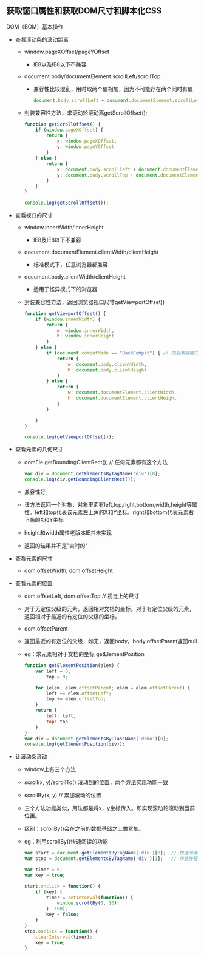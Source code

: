 ## 获取窗口属性和获取DOM尺寸和脚本化CSS

DOM（BOM）基本操作

- 查看滚动条的滚动距离

  - window.pageXOffset/pageYOffset

    - IE8以及IE8以下不兼容

  - document.body/documentElement.scrollLeft/scrollTop

    - 兼容性比较混乱，用时取两个值相加，因为不可能存在两个同时有值

      ```javascript
      document.body.scrollLeft + document.documentElement.scrollLeft
      ```

  - 封装兼容性方法，求滚动轮滚动离getScrollOffset();

    ```javascript
    function getScrollOffset() {
        if (window.pageXOffset) {
            return {
                x: window.pageXOffset,
                y: window.pageYOffset
            }
        } else {
            return {
                x: document.body.scrollLeft + document.documentElement.scrollLeft,
                y: document.body.scrollTop + document.documentElement.scrollTop
            }
        }
    }
    
    console.log(getScrollOffset());
    ```

- 查看视口的尺寸

  - window.innerWidth/innerHeight

    - IE8及IE8以下不兼容

  - document.documentElement.clientWidth/clientHeight

    - 标准模式下，任意浏览器都兼容

  - document.body.clientWidth/clientHeight

    - 适用于怪异模式下的浏览器

  - 封装兼容性方法，返回浏览器视口尺寸getViewportOffset()

    ```javascript
    function getViewportOffset() {
        if (window.innerWidth) {
            return {
                w: window.innerWidth,
                h: window.innerHeight
            }
        } else {
            if (document.compatMode == "BackCompat") { // 向后兼容模式 HTML页面中没有<!DOCTYPE html>
                return {
                    w: document.body.clientWidth,
                    h: document.body.clientHeight
                }
            } else {
                return {
                    w: document.documentElement.clientWidth,
                    h: document.documentElement.clientHeight
                }
            }
    
        }
    }
    
    console.log(getViewportOffset());
    ```

- 查看元素的几何尺寸

  - domEle.getBoundingClientRect(); // 任何元素都有这个方法

    ```javascript
    var div = document.getElementsByTagName('div')[0];
    console.log(div.getBoundingClientRect());
    ```

  - 兼容性好

  - 该方法返回一个对象，对象里面有left,top,right,bottom,width,height等属性。left和top代表该元素左上角的X和Y坐标，right和bottom代表元素右下角的X和Y坐标

  - height和width属性老版本IE并未实现

  - 返回的结果并不是”实时的“

- 查看元素的尺寸

  - dom.offsetWidth, dom.offsetHeight

- 查看元素的位置

  - dom.offsetLeft, dom.offsetTop // 视觉上的尺寸 

  - 对于无定位父级的元素，返回相对文档的坐标。对于有定位父级的元素，返回相对于最近的有定位的父级的坐标。

  - dom.offsetParent

  - 返回最近的有定位的父级，如无，返回body，body.offsetParent返回null

  - eg：求元素相对于文档的坐标 getElementPosition

    ```javascript
    function getElementPosition(elem) {
        var left = 0,
            top = 0;
    
        for (elem; elem.offsetParent; elem = elem.offsetParent) {
            left += elem.offsetLeft;
            top += elem.offsetTop;
        }
        return {
            left: left,
            top: top
        }
    }
    var div = document.getElementsByClassName('demo')[0];
    console.log(getElementPosition(div));
    ```

    

- 让滚动条滚动

  - window上有三个方法

  - scroll(x, y)/scrollTo() 滚动到的位置，两个方法实现功能一致

  - scrollBy(x, y) // 累加滚动的位置

  - 三个方法功能类似，用法都是将x，y坐标传入。即实现滚动轮滚动到当前位置。

  - 区别：scrollBy()会在之前的数据基础之上做累加。

  - eg：利用scrollBy()快速阅读的功能

    ```javascript
    var start = document.getElementsByTagName('div')[0];  // 快速阅读按钮
    var stop = document.getElementsByTagName('div')[1];   // 停止按钮
    
    var timer = 0;
    var key = true;
    
    start.onclick = function() {
        if (key) {
            timer = setInterval(function() {
                window.scrollBy(0, 10);
            }, 100);
            key = false;
        }
    }
    stop.onclick = function() {
        clearInterval(timer);
        key = true;
    }
    ```

    
